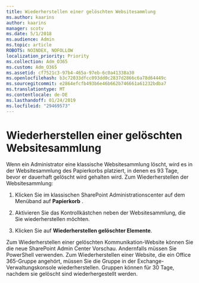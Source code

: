 ```yaml
---
title: Wiederherstellen einer gelöschten Websitesammlung
ms.author: kaarins
author: kaarins
manager: scotv
ms.date: 5/1/2018
ms.audience: Admin
ms.topic: article
ROBOTS: NOINDEX, NOFOLLOW
localization_priority: Priority
ms.collection: Adm_O365
ms.custom: Adm_O365
ms.assetid: cf7521c3-97b4-465a-97eb-6c0a41338a30
ms.openlocfilehash: b3c72033dfcc093dd0c2837d2866c6a78d64449c
ms.sourcegitcommit: e2864efcfb493b6e46b662b746661a61232bdba7
ms.translationtype: MT
ms.contentlocale: de-DE
ms.lasthandoff: 01/24/2019
ms.locfileid: "29469573"
---
```

# <a name="restore-a-deleted-site-collection"></a>Wiederherstellen einer gelöschten Websitesammlung

Wenn ein Administrator eine klassische Websitesammlung löscht, wird es in der Websitesammlung des Papierkorbs platziert, in denen es 93 Tage, bevor er dauerhaft gelöscht wird gehalten wird. Zum Wiederherstellen der Websitesammlung:
  
1. Klicken Sie im klassischen SharePoint Administrationscenter auf dem Menüband auf **Papierkorb** . 
    
2. Aktivieren Sie das Kontrollkästchen neben der Websitesammlung, die Sie wiederherstellen möchten.
    
3. Klicken Sie auf **Wiederherstellen gelöschter Elemente**.
    
Zum Wiederherstellen einer gelöschten Kommunikation-Website können Sie die neue SharePoint Admin Center Vorschau. Andernfalls müssen Sie PowerShell verwenden. Zum Wiederherstellen einer Website, die ein Office 365-Gruppe angehört, müssen Sie die Gruppe in der Exchange-Verwaltungskonsole wiederherstellen. Gruppen können für 30 Tage, nachdem sie gelöscht sind wiederhergestellt werden.
  

